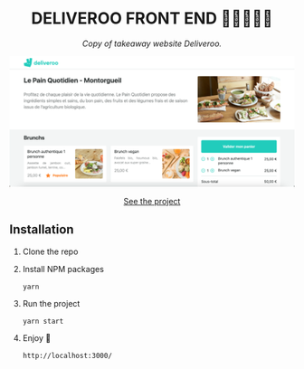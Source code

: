 <h1 align="center">DELIVEROO FRONT END 🍔🍟🍕🧁🍩</h1>

<p align="center" style="font-style: italic">Copy of takeaway website Deliveroo.</p>

![Screenshot](screenshot.png)
<br/>
<p align="center"><a href="https://deliveroooooooo.netlify.app/">See the project</a></p>

## Installation

1. Clone the repo

2. Install NPM packages

   ```sh
   yarn
   ```

3. Run the project

   ```JS
   yarn start
   ```

4. Enjoy 🎇
   ```JS
   http://localhost:3000/
   ```

